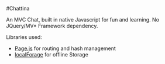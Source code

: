 #Chattina

An MVC Chat, built in native Javascript for fun and learning. No JQuery/MV* Framework dependency.

Libraries used:
 - [Page.js](https://github.com/visionmedia/page.js) for routing and hash management
 - [localForage](https://github.com/mozilla/localForage) for offline Storage
